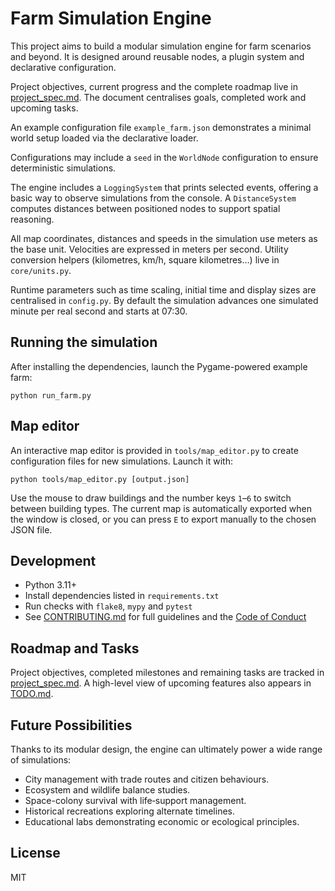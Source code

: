 # Farm Simulation Engine

This project aims to build a modular simulation engine for farm scenarios and beyond. It is designed around reusable nodes, a plugin system and declarative configuration.

Project objectives, current progress and the complete roadmap live in [project_spec.md](docs/specs/project_spec.md). The document centralises goals, completed work and upcoming tasks.

An example configuration file `example_farm.json` demonstrates a minimal world setup loaded via the declarative loader.

Configurations may include a `seed` in the `WorldNode` configuration to ensure
deterministic simulations.

The engine includes a `LoggingSystem` that prints selected events, offering a basic way to observe simulations from the console. A `DistanceSystem` computes distances between positioned nodes to support spatial reasoning.

All map coordinates, distances and speeds in the simulation use meters as the
base unit. Velocities are expressed in meters per second. Utility conversion
helpers (kilometres, km/h, square kilometres…) live in `core/units.py`.

Runtime parameters such as time scaling, initial time and display sizes are
centralised in `config.py`. By default the simulation advances one simulated
minute per real second and starts at 07:30.

## Running the simulation

After installing the dependencies, launch the Pygame-powered example farm:

```
python run_farm.py
```

## Map editor

An interactive map editor is provided in `tools/map_editor.py` to create
configuration files for new simulations. Launch it with:

```
python tools/map_editor.py [output.json]
```

Use the mouse to draw buildings and the number keys `1`–`6` to switch between
building types. The current map is automatically exported when the window is
closed, or you can press `E` to export manually to the chosen JSON file.

## Development

* Python 3.11+
* Install dependencies listed in `requirements.txt`
* Run checks with `flake8`, `mypy` and `pytest`
* See [CONTRIBUTING.md](CONTRIBUTING.md) for full guidelines and the [Code of Conduct](CODE_OF_CONDUCT.md)

## Roadmap and Tasks

Project objectives, completed milestones and remaining tasks are tracked in [project_spec.md](docs/specs/project_spec.md). A high-level view of upcoming features also appears in [TODO.md](docs/checklists/todo.md).

## Future Possibilities

Thanks to its modular design, the engine can ultimately power a wide range of simulations:

- City management with trade routes and citizen behaviours.
- Ecosystem and wildlife balance studies.
- Space-colony survival with life‑support management.
- Historical recreations exploring alternate timelines.
- Educational labs demonstrating economic or ecological principles.

## License

MIT
